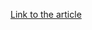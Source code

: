 [Link to the article](https://thehackernews.com/2025/10/from-healthkick-to-govershell-evolution.html)
